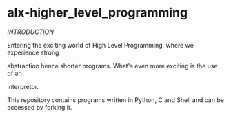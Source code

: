 # alx-higher_level_programming



*INTRODUCTION*



Entering the exciting world of High Level Programming, where we experience strong

 abstraction hence shorter programs. What's even more exciting is the use of an

 interpretor.



 This repository contains programs written in Python, C and Shell and can be accessed by forking it.
